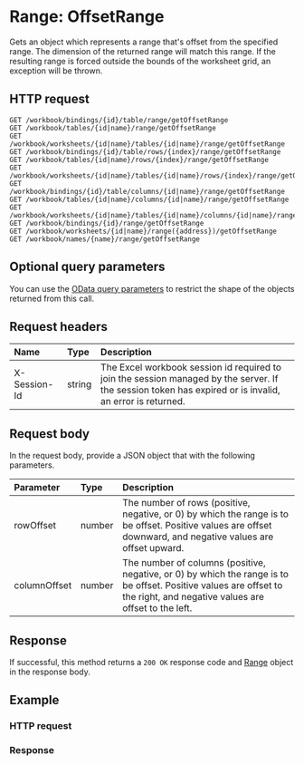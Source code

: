# Range: OffsetRange

Gets an object which represents a range that's offset from the specified range. The dimension of the returned range will match this range. If the resulting range is forced outside the bounds of the worksheet grid, an exception will be thrown.
## HTTP request
```http
GET /workbook/bindings/{id}/table/range/getOffsetRange
GET /workbook/tables/{id|name}/range/getOffsetRange
GET /workbook/worksheets/{id|name}/tables/{id|name}/range/getOffsetRange
GET /workbook/bindings/{id}/table/rows/{index}/range/getOffsetRange
GET /workbook/tables/{id|name}/rows/{index}/range/getOffsetRange
GET /workbook/worksheets/{id|name}/tables/{id|name}/rows/{index}/range/getOffsetRange
GET /workbook/bindings/{id}/table/columns/{id|name}/range/getOffsetRange
GET /workbook/tables/{id|name}/columns/{id|name}/range/getOffsetRange
GET /workbook/worksheets/{id|name}/tables/{id|name}/columns/{id|name}/range/getOffsetRange
GET /workbook/bindings/{id}/range/getOffsetRange
GET /workbook/worksheets/{id|name}/range({address})/getOffsetRange
GET /workbook/names/{name}/range/getOffsetRange
```
## Optional query parameters
You can use the [OData query parameters](odata-optional-query-parameters.md) to restrict the shape of the objects returned from this call.
## Request headers
| Name       | Type | Description|
|:-----------|:------|:----------|
| X-Session-Id   | string  | The Excel workbook session id required to join the session managed by the server. If the session token has expired or is invalid, an error is returned.|

## Request body
In the request body, provide a JSON object that with the following parameters.

| Parameter	   | Type	|Description|
|:---------------|:--------|:-----------|
|rowOffset|number|The number of rows (positive, negative, or 0) by which the range is to be offset. Positive values are offset downward, and negative values are offset upward.|
|columnOffset|number|The number of columns (positive, negative, or 0) by which the range is to be offset. Positive values are offset to the right, and negative values are offset to the left.|

## Response
If successful, this method returns a `200 OK` response code and [Range](../resources/range.md) object in the response body.
## Example
### HTTP request
### Response
